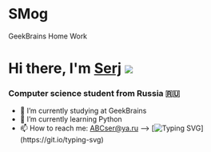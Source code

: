# SMog
GeekBrains Home Work
# Hi there, I'm [Serj](https://t.me/mogilats) ![](https://github.com/blackcater/blackcater/raw/main/images/Hi.gif) 
### Computer science student from Russia 🇷🇺

- 🔭 I’m currently studying at GeekBrains
- 🌱 I’m currently learning Python
- 📫 How to reach me: ABCser@ya.ru
-->
[![Typing SVG](https://readme-typing-svg.herokuapp.com?font=Fira+Code&pause=1000&width=435&lines=Hi+there%2C+I'm+%5BSerj%5D(https%3A%2F%2Ft.me%2Fmogilats))](https://git.io/typing-svg)
